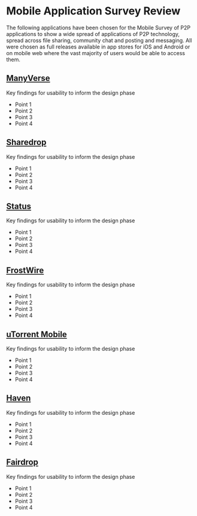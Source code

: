 # Mobile Application Survey Review

The following applications have been chosen for the Mobile Survey of P2P applications to show a wide spread of applications of P2P technology, spread across file sharing, community chat and posting and messaging. All were chosen as full releases available in app stores for iOS and Android or on mobile web where the vast majority of users would be able to access them.

## [ManyVerse](manyverse.md)

Key findings for usability to inform the design phase

* Point 1
* Point 2
* Point 3
* Point 4

## [Sharedrop](sharedrop.io.md)

Key findings for usability to inform the design phase

* Point 1
* Point 2
* Point 3
* Point 4

## [Status](status.md)

Key findings for usability to inform the design phase

* Point 1
* Point 2
* Point 3
* Point 4

## [FrostWire](frostwire.md)

Key findings for usability to inform the design phase

* Point 1
* Point 2
* Point 3
* Point 4

## [uTorrent Mobile](utorrent-mobile.md)

Key findings for usability to inform the design phase

* Point 1
* Point 2
* Point 3
* Point 4

## [Haven](haven.md)

Key findings for usability to inform the design phase

* Point 1
* Point 2
* Point 3
* Point 4

## [Fairdrop](fairdrop.md)

Key findings for usability to inform the design phase

* Point 1
* Point 2
* Point 3
* Point 4


